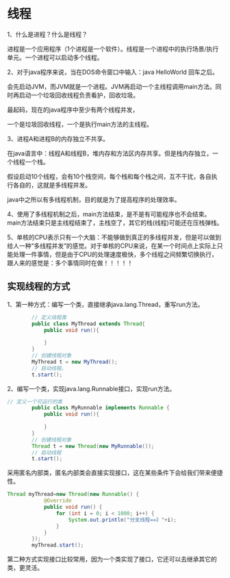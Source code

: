 # 线程
1、什么是进程？什么是线程？

进程是一个应用程序（1个进程是一个软件）。线程是一个进程中的执行场景/执行单元。一个进程可以启动多个线程。

2、对于java程序来说，当在DOS命令窗口中输入：java HelloWorld 回车之后。

会先启动JVM，而JVM就是一个进程。JVM再启动一个主线程调用main方法。同时再启动一个垃圾回收线程负责看护，回收垃圾。

最起码，现在的java程序中至少有两个线程并发，
		
一个是垃圾回收线程，一个是执行main方法的主线程。

3、进程A和进程B的内存独立不共享。

在java语言中：线程A和线程B，堆内存和方法区内存共享。但是栈内存独立，一个线程一个栈。
			
假设启动10个线程，会有10个栈空间，每个栈和每个栈之间，互不干扰，各自执行各自的，这就是多线程并发。

java中之所以有多线程机制，目的就是为了提高程序的处理效率。

4、使用了多线程机制之后，main方法结束，是不是有可能程序也不会结束。main方法结束只是主线程结束了，主栈空了，其它的栈(线程)可能还在压栈弹栈。

5、单核的CPU表示只有一个大脑：不能够做到真正的多线程并发，但是可以做到给人一种“多线程并发”的感觉。对于单核的CPU来说，在某一个时间点上实际上只能处理一件事情，但是由于CPU的处理速度极快，多个线程之间频繁切换执行，跟人来的感觉是：多个事情同时在做！！！！！

## 实现线程的方式

1、第一种方式：编写一个类，直接继承java.lang.Thread，重写run方法。
```java
		// 定义线程类
		public class MyThread extends Thread{
			public void run(){
			
			}
		}
		// 创建线程对象
		MyThread t = new MyThread();
		// 启动线程。
		t.start();
```
2、编写一个类，实现java.lang.Runnable接口，实现run方法。
```java
// 定义一个可运行的类
		public class MyRunnable implements Runnable {
			public void run(){
			
			}
		}
		// 创建线程对象
		Thread t = new Thread(new MyRunnable());
		// 启动线程
		t.start();
```
采用匿名内部类，匿名内部类会直接实现接口，这在某些条件下会给我们带来便捷性。
```java
Thread myThread=new Thread(new Runnable() {
            @Override
            public void run() {
                for (int i = 0; i < 1000; i++) {
                    System.out.println("分支线程==》"+i);
                }
            }
        });
        myThread.start();
```
第二种方式实现接口比较常用，因为一个类实现了接口，它还可以去继承其它的类，更灵活。
